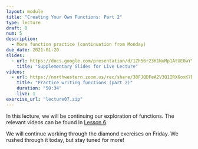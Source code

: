 ```yaml
---
layout: module
title: "Creating Your Own Functions: Part 2"
type: lecture
draft: 0
num: 5
description:
  - More function practice (continuation from Monday)
due_date: 2021-01-20
slides:
  - url: https://docs.google.com/presentation/d/1Zh56r23K1NuMp1AtUE8wYYrIYDDDoSrxRgWsxl4uUXc/edit?usp=sharing
    title: "Supplementary Slides for Live Lecture"
videos:
  - url: https://northwestern.zoom.us/rec/share/38FJQDFeA2V3Q1IRXGoxK7D8jXFD7jyN0Kc2cToykkFYx8faZ82VAIV0AVVBpTGx.nHEgGLV6gY5ol804?startTime=1601478956000
    title: "Practice writing functions (part 2)"
    duration: "50:34"
    live: 1
exercise_url: "lecture07.zip"
---
```


In this lecture, we will be continuing our exploration of functions. The relevant videos can be found in [Lesson 6](week03-lecture01).

We will continue working through the diamond exercises on Friday. We rushed through it today, but stay tuned for more!